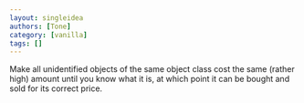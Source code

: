 ```yaml
---
layout: singleidea
authors: [Tone]
category: [vanilla]
tags: []
---
```

Make all unidentified objects of the same object class cost the same (rather high) amount until you know what it is, at which point it can be bought and sold for its correct price.
